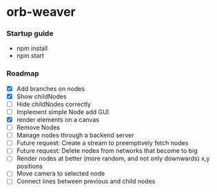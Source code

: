 # orb-weaver
### Startup guide
* npm install 
* npm start

### Roadmap
- [x] Add branches on nodes
- [x] Show childNodes
- [ ] Hide childNodes correctly 
- [ ] Implement simple Node add GUI 
- [x] render elements on a canvas 
- [ ] Remove Nodes 
- [ ] Manage nodes through a backend server
- [ ] Future request: Create a stream to preemptively fetch nodes
- [ ] Future request: Delete nodes from networks that become to big
- [ ] Render nodes at better (more random, and not only downwards) x,y positions
- [ ] Move camera to selected node
- [ ] Connect lines between previous and child nodes
